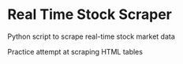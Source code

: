 # Real Time Stock Scraper
Python script to scrape real-time stock market data

Practice attempt at scraping HTML tables
